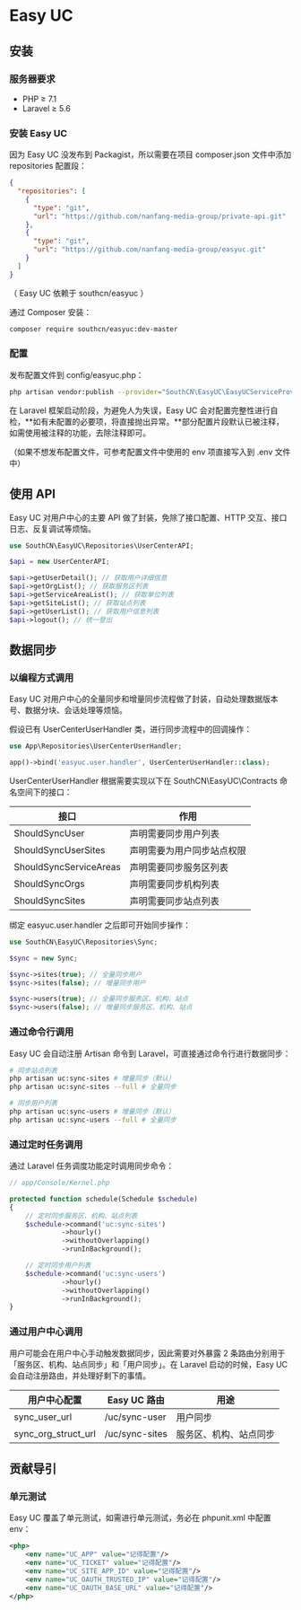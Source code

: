 # Easy UC

## 安装

### 服务器要求

- PHP ≥ 7.1
- Laravel ≥ 5.6



### 安装 Easy UC

因为 Easy UC 没发布到 Packagist，所以需要在项目 composer.json 文件中添加 repositories 配置段：

```json
{
  "repositories": [
    {
      "type": "git",
      "url": "https://github.com/nanfang-media-group/private-api.git"
    },
    {
      "type": "git",
      "url": "https://github.com/nanfang-media-group/easyuc.git"
    }
  ]
}
```

（ Easy UC 依赖于 southcn/easyuc ）

通过 Composer 安装：

```bash
composer require southcn/easyuc:dev-master
```



### 配置

发布配置文件到 config/easyuc.php：

```bash
php artisan vendor:publish --provider="SouthCN\EasyUC\EasyUCServiceProvider"
```

在 Laravel 框架启动阶段，为避免人为失误，Easy UC 会对配置完整性进行自检，**如有未配置的必要项，将直接抛出异常。**部分配置片段默认已被注释，如需使用被注释的功能，去除注释即可。

（如果不想发布配置文件，可参考配置文件中使用的 env 项直接写入到 .env 文件中）



## 使用 API

Easy UC 对用户中心的主要 API 做了封装，免除了接口配置、HTTP 交互、接口日志、反复调试等烦恼。

```php
use SouthCN\EasyUC\Repositories\UserCenterAPI;

$api = new UserCenterAPI;

$api->getUserDetail(); // 获取用户详细信息
$api->getOrgList(); // 获取服务区列表
$api->getServiceAreaList(); // 获取单位列表
$api->getSiteList(); // 获取站点列表
$api->getUserList(); // 获取用户信息列表
$api->logout(); // 统一登出
```



## 数据同步

### 以编程方式调用

Easy UC 对用户中心的全量同步和增量同步流程做了封装，自动处理数据版本号、数据分块、会话处理等烦恼。

假设已有 UserCenterUserHandler 类，进行同步流程中的回调操作：

```php
use App\Repositories\UserCenterUserHandler;

app()->bind('easyuc.user.handler', UserCenterUserHandler::class);
```

UserCenterUserHandler 根据需要实现以下在 SouthCN\EasyUC\Contracts 命名空间下的接口：

| 接口 | 作用 |
| ---- | ---- |
| ShouldSyncUser     | 声明需要同步用户列表 |
| ShouldSyncUserSites     |   声明需要为用户同步站点权限   |
| ShouldSyncServiceAreas     |   声明需要同步服务区列表   |
| ShouldSyncOrgs     |   声明需要同步机构列表   |
| ShouldSyncSites     |   声明需要同步站点列表   |

绑定 easyuc.user.handler 之后即可开始同步操作：

```php
use SouthCN\EasyUC\Repositories\Sync;

$sync = new Sync;

$sync->sites(true); // 全量同步用户
$sync->sites(false); // 增量同步用户

$sync->users(true); // 全量同步服务区、机构、站点
$sync->users(false); // 增量同步服务区、机构、站点
```



### 通过命令行调用

Easy UC 会自动注册 Artisan 命令到 Laravel，可直接通过命令行进行数据同步：

```bash
# 同步站点列表
php artisan uc:sync-sites # 增量同步（默认）
php artisan uc:sync-sites --full # 全量同步

# 同步用户列表
php artisan uc:sync-users # 增量同步（默认）
php artisan uc:sync-users --full # 全量同步
```



### 通过定时任务调用

通过 Laravel 任务调度功能定时调用同步命令：

```php
// app/Console/Kernel.php

protected function schedule(Schedule $schedule)
{
    // 定时同步服务区、机构、站点列表
    $schedule->command('uc:sync-sites')
             ->hourly()
             ->withoutOverlapping()
             ->runInBackground();

    // 定时同步用户列表
    $schedule->command('uc:sync-users')
             ->hourly()
             ->withoutOverlapping()
             ->runInBackground();
}
```



### 通过用户中心调用

用户可能会在用户中心手动触发数据同步，因此需要对外暴露 2 条路由分别用于「服务区、机构、站点同步」和「用户同步」。在 Laravel 启动的时候，Easy UC 会自动注册路由，并处理好剩下的事情。

| 用户中心配置        | Easy UC 路由   | 用途                   |
| ------------------- | -------------- | ---------------------- |
| sync_user_url       | /uc/sync-user  | 用户同步               |
| sync_org_struct_url | /uc/sync-sites | 服务区、机构、站点同步 |



## 贡献导引

### 单元测试

Easy UC 覆盖了单元测试，如需进行单元测试，务必在 phpunit.xml 中配置 env：

```xml
<php>
    <env name="UC_APP" value="记得配置"/>
    <env name="UC_TICKET" value="记得配置"/>
    <env name="UC_SITE_APP_ID" value="记得配置"/>
    <env name="UC_OAUTH_TRUSTED_IP" value="记得配置"/>
    <env name="UC_OAUTH_BASE_URL" value="记得配置"/>
</php>
```

